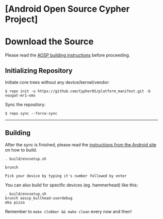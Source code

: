 [Android Open Source Cypher Project]
====================================

Download the Source
===================

Please read the [AOSP building instructions](http://source.android.com/source/index.html) before proceeding.

Initializing Repository
-----------------------

Initiate core trees without any device/kernel/vendor:

    $ repo init -u https://github.com/CypherOS/platform_manifest.git -b nougat-mr1-oms

Sync the repository:

    $ repo sync --force-sync

***

Building
--------

After the sync is finished, please read the [instructions from the Android site](http://s.android.com/source/building.html) on how to build.

    . build/envsetup.sh
    
    brunch
    
    Pick your device by typing it's number followed by enter

You can also build for specific devices (eg. hammerhead) like this:

    . build/envsetup.sh
    brunch aoscp_bullhead-userdebug
    mka pizza

Remember to `make clobber && make clean` every now and then!
